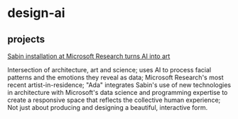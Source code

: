 # design-ai

## projects
[Sabin installation at Microsoft Research turns AI into art](https://docs.google.com/presentation/d/1h8DCveggyjhf0ZKSiHVnlaZLpI9VLp5GNHzqiil64sM/edit?usp=sharing)

Intersection of architecture, art and science; uses AI to process facial patterns and the emotions they reveal as data; Microsoft Research's most recent artist-in-residence; "Ada" integrates Sabin's use of new technologies in architecture with Microsoft's data science and programming expertise to create a responsive space that reflects the collective human experience; Not just about producing and designing a beautiful, interactive form.